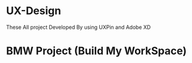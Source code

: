 # UX-Design
These All project Developed By using UXPin and Adobe XD

# BMW Project (Build My WorkSpace)

